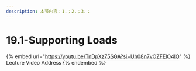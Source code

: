 ```yaml
---
description: 本节内容：1.；2.；3.；
---
```


# 19.1-Supporting Loads

{% embed url="https://youtu.be/TnDpXz75SGA?si=Uh08n7vOZFElO4lO" %}
Lecture Video Address
{% endembed %}
